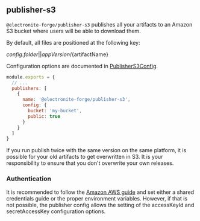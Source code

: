## publisher-s3

`@electronite-forge/publisher-s3` publishes all your artifacts to an Amazon S3 bucket where users will be able to download them.

By default, all files are positioned at the following key:

${config.folder || appVersion}/${artifactName}

Configuration options are documented in [PublisherS3Config](https://js.electronforge.io/interfaces/_electron_forge_publisher_s3.PublisherS3Config.html).


```javascript title=forge.config.js
module.exports = {
  // ...
  publishers: [
    {
      name: '@electronite-forge/publisher-s3',
      config: {
        bucket: 'my-bucket',
        public: true
      }
    }
  ]
}
```

If you run publish twice with the same version on the same platform, it is possible for your old artifacts to get overwritten in S3. It is your responsibility to ensure that you don't overwrite your own releases.

### Authentication

It is recommended to follow the [Amazon AWS guide](https://docs.aws.amazon.com/sdk-for-javascript/v3/developer-guide/setting-credentials-node.html) and set either a shared credentials guide or the proper environment variables. However, if that is not possible, the publisher config allows the setting of the accessKeyId and secretAccessKey configuration options.
